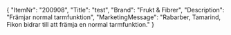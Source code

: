 {
  "ItemNr": "200908",
  "Title": "test",
  "Brand": "Frukt & Fibrer",
  "Description": "Främjar normal tarmfunktion",
  "MarketingMessage": "Rabarber, Tamarind, Fikon bidrar till att främja en normal tarmfunktion."
}